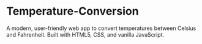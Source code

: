 # Temperature-Conversion
A modern, user-friendly web app to convert temperatures between Celsius and Fahrenheit. Built with HTML5, CSS, and vanilla JavaScript.

